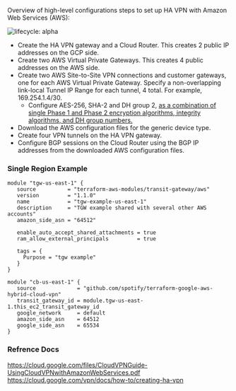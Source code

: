 Overview of high-level configurations steps to set up HA VPN with Amazon Web Services (AWS):

![lifecycle: alpha](https://img.shields.io/badge/lifecycle-alpha-a0c3d2.svg)
* Create the HA VPN gateway and a Cloud Router. This creates 2 public IP addresses on the GCP side.
* Create two AWS Virtual Private Gateways. This creates 4 public addresses on the AWS side.
* Create two AWS Site-to-Site VPN connections and customer gateways, one for each AWS Virtual Private Gateway. Specify a non-overlapping link-local Tunnel IP Range for each tunnel, 4 total. For example, 169.254.1.4/30.
  * Configure AES-256, SHA-2 and DH group 2, [as a combination of single Phase 1 and Phase 2 encryption algorithms, integrity algorithms, and DH group numbers.](https://cloud.google.com/network-connectivity/docs/vpn/how-to/creating-ha-vpn)
* Download the AWS configuration files for the generic device type.
* Create four VPN tunnels on the HA VPN gateway.
* Configure BGP sessions on the Cloud Router using the BGP IP addresses from the downloaded AWS configuration files.


### Single Region Example
```hcl
module "tgw-us-east-1" { 
   source          = "terraform-aws-modules/transit-gateway/aws"
   version         = "1.1.0"
   name            = "tgw-example-us-east-1"
   description     = "TGW example shared with several other AWS accounts"
   amazon_side_asn = "64512"

   enable_auto_accept_shared_attachments = true
   ram_allow_external_principals         = true

   tags = {
     Purpose = "tgw example"
   }
}

module "cb-us-east-1" {
   source             = "github.com/spotify/terraform-google-aws-hybrid-cloud-vpn"
   transit_gateway_id = module.tgw-us-east-1.this_ec2_transit_gateway_id
   google_network     = default
   amazon_side_asn    = 64512
   google_side_asn    = 65534
}
```
 
### Refrence Docs
https://cloud.google.com/files/CloudVPNGuide-UsingCloudVPNwithAmazonWebServices.pdf
https://cloud.google.com/vpn/docs/how-to/creating-ha-vpn

